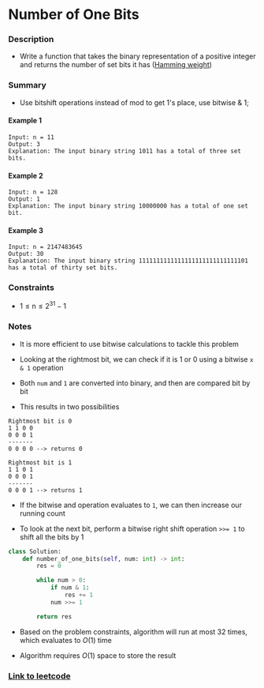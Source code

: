 # Number of One Bits

### Description

- Write a function that takes the binary representation of a positive integer and returns the number of set bits it has ([Hamming weight](https://en.wikipedia.org/wiki/Hamming_weight))

### Summary

- Use bitshift operations instead of mod to get 1's place, use bitwise & 1;

#### Example 1

```
Input: n = 11
Output: 3
Explanation: The input binary string 1011 has a total of three set bits.
```

#### Example 2

```
Input: n = 128
Output: 1
Explanation: The input binary string 10000000 has a total of one set bit.
```

#### Example 3

```
Input: n = 2147483645
Output: 30
Explanation: The input binary string 1111111111111111111111111111101 has a total of thirty set bits.
```

### Constraints

- $1 \le \text{n} \le 2^{31} - 1$

### Notes

- It is more efficient to use bitwise calculations to tackle this problem

- Looking at the rightmost bit, we can check if it is 1 or 0 using a bitwise `x & 1` operation

- Both `num` and `1` are converted into binary, and then are compared bit by bit

- This results in two possibilities

```
Rightmost bit is 0
1 1 0 0
0 0 0 1
-------
0 0 0 0 --> returns 0

Rightmost bit is 1
1 1 0 1
0 0 0 1
-------
0 0 0 1 --> returns 1
```

- If the bitwise and operation evaluates to `1`, we can then increase our running count

- To look at the next bit, perform a bitwise right shift operation `>>= 1` to shift all the bits by 1

```python
class Solution:
    def number_of_one_bits(self, num: int) -> int:
        res = 0

        while num > 0:
            if num & 1:
                res += 1
            num >>= 1

        return res
```

- Based on the problem constraints, algorithm will run at most 32 times, which evaluates to $O(1)$ time

- Algorithm requires $O(1)$ space to store the result

### [Link to leetcode](https://leetcode.com/problems/number-of-1-bits/description/)
